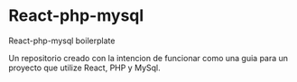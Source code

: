 # React-php-mysql
React-php-mysql boilerplate

Un repositorio creado con la intencion de funcionar como una guia para un proyecto que utilize React, PHP y MySql.
